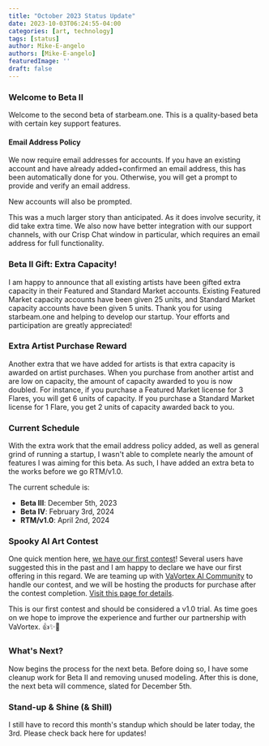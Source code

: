 ```yaml
---
title: "October 2023 Status Update"
date: 2023-10-03T06:24:55-04:00
categories: [art, technology]
tags: [status]
author: Mike-E-angelo
authors: [Mike-E-angelo]
featuredImage: ''
draft: false
---
```


### Welcome to Beta II

Welcome to the second beta of starbeam.one.  This is a quality-based beta with certain key support features.

#### Email Address Policy

We now require email addresses for accounts.  If you have an existing account and have already added+confirmed an email address, this has been automatically done for you.  Otherwise, you will get a prompt to provide and verify an email address.

New accounts will also be prompted.

This was a much larger story than anticipated.  As it does involve security, it did take extra time.  We also now have better integration with our support channels, with our Crisp Chat window in particular, which requires an email address for full functionality.

### Beta II Gift: Extra Capacity!

I am happy to announce that all existing artists have been gifted extra capacity in their Featured and Standard Market accounts.  Existing Featured Market capacity accounts have been given 25 units, and Standard Market capacity accounts have been given 5 units.  Thank you for using starbeam.one and helping to develop our startup.  Your efforts and participation are greatly appreciated!

### Extra Artist Purchase Reward

Another extra that we have added for artists is that extra capacity is awarded on artist purchases.  When you purchase from another artist and are low on capacity, the amount of capacity awarded to you is now doubled.  For instance, if you purchase a Featured Market license for 3 Flares, you will get 6 units of capacity.  If you purchase a Standard Market license for 1 Flare, you get 2 units of capacity awarded back to you.

### Current Schedule

With the extra work that the email address policy added, as well as general grind of running a startup, I wasn't able to complete nearly the amount of features I was aiming for this beta.  As such, I have added an extra beta to the works before we go RTM/v1.0.

The current schedule is:

- **Beta III**: December 5th, 2023
- **Beta IV**: February 3rd, 2024
- **RTM/v1.0**: April 2nd, 2024

### Spooky AI Art Contest

One quick mention here, [we have our first contest](https://vote.vertikal.art/contest/spooky/)!  Several users have suggested this in the past and I am happy to declare we have our first offering in this regard.  We are teaming up with [VaVortex AI Community](https://linktr.ee/vavortex) to handle our contest, and we will be hosting the products for purchase after the contest completion.  [Visit this page for details](https://vote.vertikal.art/contest/spooky/).  

This is our first contest and should be considered a v1.0 trial.  As time goes on we hope to improve the experience and further our partnership with VaVortex. 👍✨🚀

### What's Next?

Now begins the process for the next beta.  Before doing so, I have some cleanup work for Beta II and removing unused modeling.  After this is done, the next beta will commence, slated for December 5th.

### Stand-up & Shine (& Shill)

I still have to record this month's standup which should be later today, the 3rd.  Please check back here for updates!
